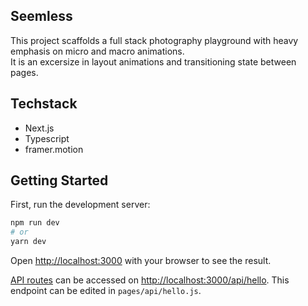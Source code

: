 ## Seemless

This project scaffolds a full stack photography playground with heavy emphasis on micro and macro animations.  
It is an excersize in layout animations and transitioning state between pages.

## Techstack

- Next.js
- Typescript
- framer.motion

## Getting Started

First, run the development server:

```bash
npm run dev
# or
yarn dev
```

Open [http://localhost:3000](http://localhost:3000) with your browser to see the result.

[API routes](https://nextjs.org/docs/api-routes/introduction) can be accessed on [http://localhost:3000/api/hello](http://localhost:3000/api/hello). This endpoint can be edited in `pages/api/hello.js`.
